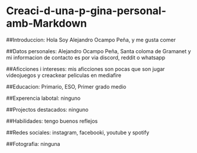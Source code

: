 # Creaci-d-una-p-gina-personal-amb-Markdown

##Introduccion: Hola Soy Alejandro Ocampo Peña, y me gusta comer

##Datos personales: Alejandro Ocampo Peña, Santa coloma de Gramanet y mi informacion
de contacto es por via discord, reddit o whatsapp

##Aficciones i intereses: mis aficciones son pocas que son jugar videojuegos y creackear
peliculas en mediafire

##Educacion: Primario, ESO, Primer grado medio

##Experencia labotal: ninguno

##Projectos destacados: ninguno

##Habilidades: tengo buenos reflejos

##Redes sociales: instagram, facebooki, youtube y spotify

##Fotografia: ninguna
